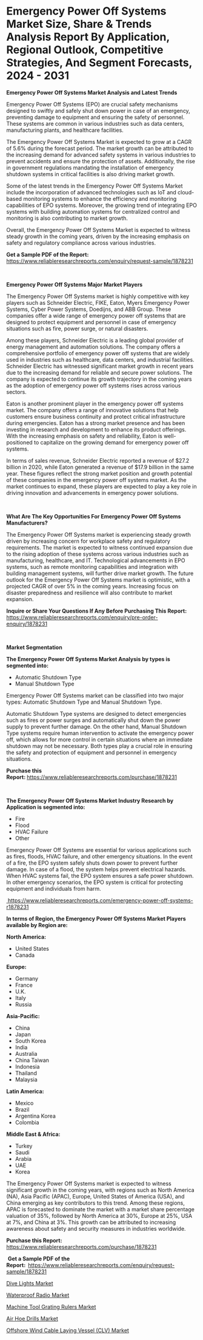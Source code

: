 <p><h1>Emergency Power Off Systems Market Size, Share & Trends Analysis Report By Application, Regional Outlook, Competitive Strategies, And Segment Forecasts, 2024 - 2031</h1></p><p><strong>Emergency Power Off Systems Market Analysis and Latest Trends</strong></p>
<p><p>Emergency Power Off Systems (EPO) are crucial safety mechanisms designed to swiftly and safely shut down power in case of an emergency, preventing damage to equipment and ensuring the safety of personnel. These systems are common in various industries such as data centers, manufacturing plants, and healthcare facilities.</p><p>The Emergency Power Off Systems Market is expected to grow at a CAGR of 5.6% during the forecast period. The market growth can be attributed to the increasing demand for advanced safety systems in various industries to prevent accidents and ensure the protection of assets. Additionally, the rise in government regulations mandating the installation of emergency shutdown systems in critical facilities is also driving market growth.</p><p>Some of the latest trends in the Emergency Power Off Systems Market include the incorporation of advanced technologies such as IoT and cloud-based monitoring systems to enhance the efficiency and monitoring capabilities of EPO systems. Moreover, the growing trend of integrating EPO systems with building automation systems for centralized control and monitoring is also contributing to market growth.</p><p>Overall, the Emergency Power Off Systems Market is expected to witness steady growth in the coming years, driven by the increasing emphasis on safety and regulatory compliance across various industries.</p></p>
<p><strong>Get a Sample PDF of the Report:&nbsp;</strong> <a href="https://www.reliableresearchreports.com/enquiry/request-sample/1878231">https://www.reliableresearchreports.com/enquiry/request-sample/1878231</a></p>
<p>&nbsp;</p>
<p><strong>Emergency Power Off Systems Major Market Players</strong></p>
<p><p>The Emergency Power Off Systems market is highly competitive with key players such as Schneider Electric, FIKE, Eaton, Myers Emergency Power Systems, Cyber Power Systems, Doedijns, and ABB Group. These companies offer a wide range of emergency power off systems that are designed to protect equipment and personnel in case of emergency situations such as fire, power surge, or natural disasters.</p><p>Among these players, Schneider Electric is a leading global provider of energy management and automation solutions. The company offers a comprehensive portfolio of emergency power off systems that are widely used in industries such as healthcare, data centers, and industrial facilities. Schneider Electric has witnessed significant market growth in recent years due to the increasing demand for reliable and secure power solutions. The company is expected to continue its growth trajectory in the coming years as the adoption of emergency power off systems rises across various sectors.</p><p>Eaton is another prominent player in the emergency power off systems market. The company offers a range of innovative solutions that help customers ensure business continuity and protect critical infrastructure during emergencies. Eaton has a strong market presence and has been investing in research and development to enhance its product offerings. With the increasing emphasis on safety and reliability, Eaton is well-positioned to capitalize on the growing demand for emergency power off systems.</p><p>In terms of sales revenue, Schneider Electric reported a revenue of $27.2 billion in 2020, while Eaton generated a revenue of $17.9 billion in the same year. These figures reflect the strong market position and growth potential of these companies in the emergency power off systems market. As the market continues to expand, these players are expected to play a key role in driving innovation and advancements in emergency power solutions.</p></p>
<p>&nbsp;</p>
<p><strong>What Are The Key Opportunities For Emergency Power Off Systems Manufacturers?</strong></p>
<p><p>The Emergency Power Off Systems market is experiencing steady growth driven by increasing concern for workplace safety and regulatory requirements. The market is expected to witness continued expansion due to the rising adoption of these systems across various industries such as manufacturing, healthcare, and IT. Technological advancements in EPO systems, such as remote monitoring capabilities and integration with building management systems, will further drive market growth. The future outlook for the Emergency Power Off Systems market is optimistic, with a projected CAGR of over 5% in the coming years. Increasing focus on disaster preparedness and resilience will also contribute to market expansion.</p></p>
<p><strong>Inquire or Share Your Questions If Any Before Purchasing This Report:</strong> <a href="https://www.reliableresearchreports.com/enquiry/pre-order-enquiry/1878231">https://www.reliableresearchreports.com/enquiry/pre-order-enquiry/1878231</a></p>
<p>&nbsp;</p>
<p><strong>Market Segmentation</strong></p>
<p><strong>The Emergency Power Off Systems Market Analysis by types is segmented into:</strong></p>
<p><ul><li>Automatic Shutdown Type</li><li>Manual Shutdown Type</li></ul></p>
<p><p>Emergency Power Off Systems market can be classified into two major types: Automatic Shutdown Type and Manual Shutdown Type. </p><p>Automatic Shutdown Type systems are designed to detect emergencies such as fires or power surges and automatically shut down the power supply to prevent further damage. On the other hand, Manual Shutdown Type systems require human intervention to activate the emergency power off, which allows for more control in certain situations where an immediate shutdown may not be necessary. Both types play a crucial role in ensuring the safety and protection of equipment and personnel in emergency situations.</p></p>
<p><strong>Purchase this Report:&nbsp;</strong><a href="https://www.reliableresearchreports.com/purchase/1878231">https://www.reliableresearchreports.com/purchase/1878231</a></p>
<p>&nbsp;</p>
<p><strong>The Emergency Power Off Systems Market Industry Research by Application is segmented into:</strong></p>
<p><ul><li>Fire</li><li>Flood</li><li>HVAC Failure</li><li>Other</li></ul></p>
<p><p>Emergency Power Off Systems are essential for various applications such as fires, floods, HVAC failure, and other emergency situations. In the event of a fire, the EPO system safely shuts down power to prevent further damage. In case of a flood, the system helps prevent electrical hazards. When HVAC systems fail, the EPO system ensures a safe power shutdown. In other emergency scenarios, the EPO system is critical for protecting equipment and individuals from harm.</p></p>
<p><a href="https://www.reliableresearchreports.com/emergency-power-off-systems-r1878231">&nbsp;https://www.reliableresearchreports.com/emergency-power-off-systems-r1878231</a></p>
<p><strong>In terms of Region, the Emergency Power Off Systems Market Players available by Region are:</strong></p>
<p>
    <p> <strong> North America: </strong>
        <ul>
            <li>United States</li>
            <li>Canada</li>
        </ul>
        </p> 
    <p> <strong> Europe: </strong>
        <ul>
            <li>Germany</li>
            <li>France</li>
            <li>U.K.</li>
            <li>Italy</li>
            <li>Russia</li>
        </ul>
        </p> 
    <p> <strong> Asia-Pacific: </strong>
        <ul>
            <li>China</li>
            <li>Japan</li>
            <li>South Korea</li>
            <li>India</li>
            <li>Australia</li>
            <li>China Taiwan</li>
            <li>Indonesia</li>
            <li>Thailand</li>
            <li>Malaysia</li>
        </ul>
        </p> 
    <p> <strong> Latin America: </strong>
        <ul>
            <li>Mexico</li>
            <li>Brazil</li>
            <li>Argentina Korea</li>
            <li>Colombia</li>
        </ul>
        </p> 
    <p> <strong> Middle East & Africa: </strong>
        <ul>
            <li>Turkey</li>
            <li>Saudi</li>
            <li>Arabia</li>
            <li>UAE</li>
            <li>Korea</li>
        </ul>
    </p>
    </p>
<p><p>The Emergency Power Off Systems market is expected to witness significant growth in the coming years, with regions such as North America (NA), Asia Pacific (APAC), Europe, United States of America (USA), and China emerging as key contributors to this trend. Among these regions, APAC is forecasted to dominate the market with a market share percentage valuation of 35%, followed by North America at 30%, Europe at 25%, USA at 7%, and China at 3%. This growth can be attributed to increasing awareness about safety and security measures in industries worldwide.</p></p>
<p><strong>Purchase this Report: </strong><a href="https://www.reliableresearchreports.com/purchase/1878231">https://www.reliableresearchreports.com/purchase/1878231</a></p>
<p>&nbsp;<strong>Get a Sample PDF of the Report:&nbsp;&nbsp;</strong><a href="https://www.reliableresearchreports.com/enquiry/request-sample/1878231">https://www.reliableresearchreports.com/enquiry/request-sample/1878231</a></p>
<p><strong></strong></p>
<p><p><a href="https://medium.com/@marthawweekley82024/global-dive-lights-market-size-is-expected-to-reach-at-a-cagr-of-5-4-c691e87ada18">Dive Lights Market</a></p><p><a href="https://medium.com/@irwingibson2023/waterproof-radio-market-research-report-includes-analysis-on-market-size-share-and-growth-rate-at-5bd53bc2154a">Waterproof Radio Market</a></p><p><a href="https://github.com/globismark/Market-Research-Report-List-4/blob/main/machine-tool-grating-rulers-market.md">Machine Tool Grating Rulers Market</a></p><p><a href="https://github.com/NorbertYates/Market-Research-Report-List-6/blob/main/air-hoe-drills-market.md">Air Hoe Drills Market</a></p><p><a href="https://github.com/prosalinda88/Market-Research-Report-List-6/blob/main/offshore-wind-cable-laying-vessel-clv-market.md">Offshore Wind Cable Laying Vessel (CLV) Market</a></p></p>